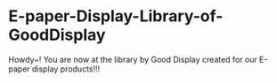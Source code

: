 # E-paper-Display-Library-of-GoodDisplay
Howdy~! You are now at the library by Good Display created for our E-paper display products!!!
